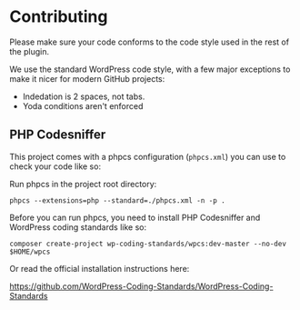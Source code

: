 # Contributing

Please make sure your code conforms to the code style used in the rest of the plugin.

We use the standard WordPress code style, with a few major exceptions to make it nicer for modern GitHub projects:

* Indedation is 2 spaces, not tabs.
* Yoda conditions aren't enforced

## PHP Codesniffer

This project comes with a phpcs configuration (`phpcs.xml`) you can use to check your code like so:

Run phpcs in the project root directory:

```
phpcs --extensions=php --standard=./phpcs.xml -n -p .
```

Before you can run phpcs, you need to install PHP Codesniffer and WordPress coding standards like so:

```
composer create-project wp-coding-standards/wpcs:dev-master --no-dev $HOME/wpcs
```

Or read the official installation instructions here:

https://github.com/WordPress-Coding-Standards/WordPress-Coding-Standards
